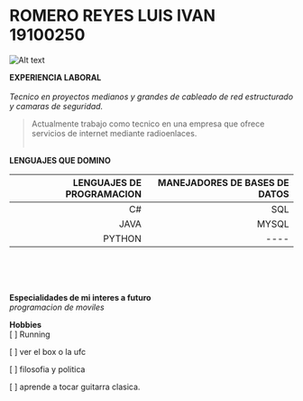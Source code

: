 # ROMERO REYES LUIS IVAN 19100250
<img title="a title" alt="Alt text" src="https://www.wallpapertip.com/wmimgs/251-2516478_4k-technology-wallpaper.jpg">


**EXPERIENCIA LABORAL**<br><br>
_Tecnico en proyectos medianos y grandes de cableado de red estructurado y camaras de seguridad._
>Actualmente trabajo como tecnico en una empresa que ofrece servicios de internet mediante radioenlaces.
<br><br>



**LENGUAJES QUE DOMINO**<br>

| LENGUAJES DE PROGRAMACION    |  MANEJADORES DE BASES DE DATOS |  
|-----------------------------:|-------------------------------:|
|C#                            |     SQL                        | 
|JAVA                          |     MYSQL                      | 
|PYTHON                        |     ----                       |
<br><br><br>

**Especialidades de mi interes a futuro**<br>
_programacion de moviles_

**Hobbies**<br>
[ ] Running

[ ] ver el box o la ufc 

[ ] filosofia y politica 

[ ] aprende a tocar guitarra clasica.




